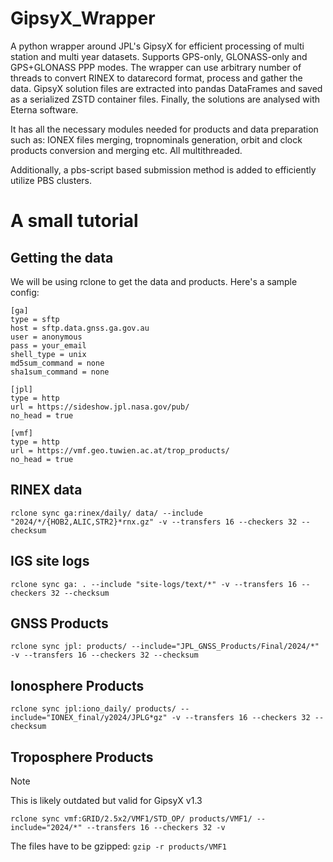 # GipsyX_Wrapper
A python wrapper around JPL's GipsyX for efficient processing of multi station and multi year datasets. Supports GPS-only, GLONASS-only and GPS+GLONASS PPP modes. The wrapper can use arbitrary number of threads to convert RINEX to datarecord format, process and gather the data. GipsyX solution files are extracted into pandas DataFrames and saved as a serialized ZSTD container files. Finally, the solutions are analysed with Eterna software.

It has all the necessary modules needed for products and data preparation such as: IONEX files merging, tropnominals generation, orbit and clock products conversion and merging etc. All multithreaded.

Additionally, a pbs-script based submission method is added to efficiently utilize PBS clusters.

# A small tutorial

## Getting the data

We will be using rclone to get the data and products. Here's a sample config:
```
[ga]
type = sftp
host = sftp.data.gnss.ga.gov.au
user = anonymous
pass = your_email
shell_type = unix
md5sum_command = none
sha1sum_command = none

[jpl]
type = http
url = https://sideshow.jpl.nasa.gov/pub/
no_head = true

[vmf]
type = http
url = https://vmf.geo.tuwien.ac.at/trop_products/
no_head = true
```

## RINEX data
`rclone sync ga:rinex/daily/ data/ --include "2024/*/{HOB2,ALIC,STR2}*rnx.gz" -v --transfers 16 --checkers 32 --checksum`


## IGS site logs
`rclone sync ga: . --include "site-logs/text/*" -v --transfers 16 --checkers 32 --checksum`

## GNSS Products
`rclone sync jpl: products/ --include="JPL_GNSS_Products/Final/2024/*" -v --transfers 16 --checkers 32 --checksum`

## Ionosphere Products
`rclone sync jpl:iono_daily/ products/ --include="IONEX_final/y2024/JPLG*gz" -v --transfers 16 --checkers 32 --checksum`

## Troposphere Products

>[!NOTE]
This is likely outdated but valid for GipsyX v1.3

`rclone sync vmf:GRID/2.5x2/VMF1/STD_OP/ products/VMF1/ --include="2024/*" --transfers 16 --checkers 32 -v`

The files have to be gzipped: `gzip -r products/VMF1`
